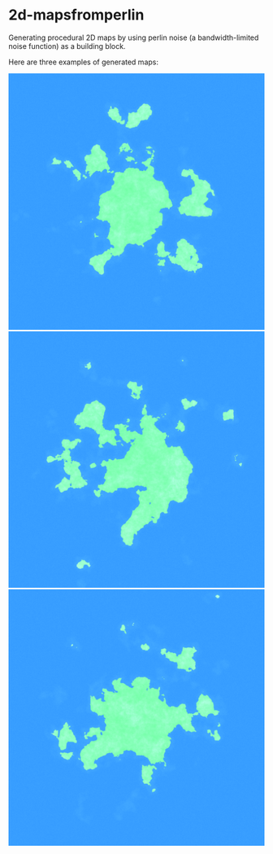 # 2d-mapsfromperlin
Generating procedural 2D maps by using perlin noise (a bandwidth-limited noise function) as a building block.

Here are three examples of generated maps:

![picture](generated_examples/generated_example1.png)
![picture](generated_examples/generated_example2.png)
![picture](generated_examples/generated_example3.png)
